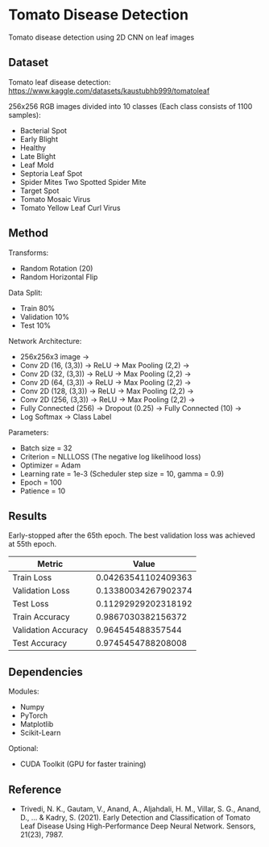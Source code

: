 # Tomato Disease Detection
Tomato disease detection using 2D CNN on leaf images

## Dataset
Tomato leaf disease detection:
https://www.kaggle.com/datasets/kaustubhb999/tomatoleaf

256x256 RGB images divided into 10 classes (Each class consists of 1100 samples):
- Bacterial Spot
- Early Blight
- Healthy
- Late Blight
- Leaf Mold
- Septoria Leaf Spot
- Spider Mites Two Spotted Spider Mite
- Target Spot
- Tomato Mosaic Virus
- Tomato Yellow Leaf Curl Virus

## Method
Transforms:
- Random Rotation (20)
- Random Horizontal Flip

Data Split:
- Train 80%
- Validation 10%
- Test 10%

Network Architecture:
- 256x256x3 image ->
- Conv 2D (16, (3,3)) -> ReLU -> Max Pooling (2,2) ->
- Conv 2D (32, (3,3)) -> ReLU -> Max Pooling (2,2) ->
- Conv 2D (64, (3,3)) -> ReLU -> Max Pooling (2,2) ->
- Conv 2D (128, (3,3)) -> ReLU -> Max Pooling (2,2) ->
- Conv 2D (256, (3,3)) -> ReLU -> Max Pooling (2,2) ->
- Fully Connected (256) -> Dropout (0.25) -> Fully Connected (10) ->
- Log Softmax -> Class Label

Parameters:
- Batch size = 32
- Criterion = NLLLOSS (The negative log likelihood loss)
- Optimizer = Adam
- Learning rate = 1e-3 (Scheduler step size = 10, gamma = 0.9)
- Epoch = 100
- Patience = 10

## Results
Early-stopped after the 65th epoch.
The best validation loss was achieved at 55th epoch.

| Metric | Value |
| --- | --- |
| Train Loss | 0.04263541102409363 |
| Validation Loss | 0.13380034267902374 |
| Test Loss | 0.11292929202318192 |
| Train Accuracy | 0.9867030382156372 |
| Validation Accuracy | 0.964545488357544 |
| Test Accuracy | 0.9745454788208008 |

## Dependencies
Modules:
- Numpy
- PyTorch
- Matplotlib
- Scikit-Learn

Optional:
- CUDA Toolkit (GPU for faster training)

## Reference
- Trivedi, N. K., Gautam, V., Anand, A., Aljahdali, H. M., Villar, S. G., Anand, D., ... & Kadry, S. (2021). Early Detection and Classification of Tomato Leaf Disease Using High-Performance Deep Neural Network. Sensors, 21(23), 7987.
